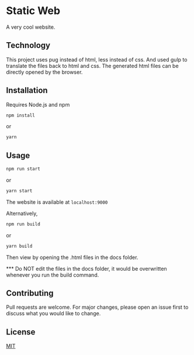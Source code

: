 # Static Web

A very cool website.

## Technology
		
This project uses pug instead of html, less instead of css. And used gulp to translate the files back to html and css. The generated html files can be directly opened by the browser. 

## Installation

Requires Node.js and npm

```bash
npm install
```

or

```bash
yarn
```

## Usage

```bash
npm run start
```

or

```bash
yarn start
```

The website is available at `localhost:9000`

Alternatively,

```bash
npm run build
```

or

```bash
yarn build
```

Then view by opening the .html files in the docs folder.

*** Do NOT edit the files in the docs folder, it would be overwritten whenever you run the build command. 

## Contributing
Pull requests are welcome. For major changes, please open an issue first to discuss what you would like to change.

## License
[MIT](https://choosealicense.com/licenses/mit/)
